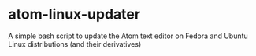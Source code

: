 atom-linux-updater
================

A simple bash script to update the Atom text editor on Fedora and Ubuntu Linux distributions (and their derivatives)
